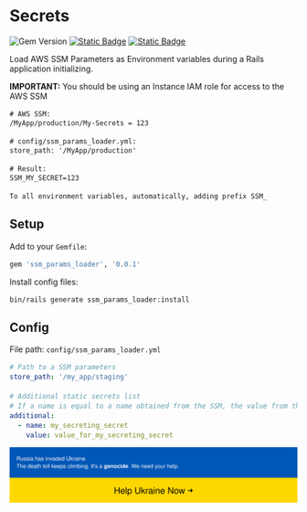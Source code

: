 # Secrets
![Gem Version](https://badge.fury.io/rb/ssm_params_loader.svg)
[![Static Badge](https://img.shields.io/badge/Github-Registry-green)](https://github.com/YouSysAdmin/rails_ssm_params_loader/pkgs/rubygems/ssm_params_loader)
[![Static Badge](https://img.shields.io/badge/RubyGems-Registry-green)](https://rubygems.org/gems/ssm_params_loader)

Load AWS SSM Parameters as Environment variables during a Rails application initializing.

**IMPORTANT:** You should be using an Instance IAM role for access to the AWS SSM

```
# AWS SSM:
/MyApp/production/My-Secrets = 123

# config/ssm_params_loader.yml:
store_path: '/MyApp/production'

# Result:
SSM_MY_SECRET=123

To all environment variables, automatically, adding prefix SSM_
```

## Setup
Add to your `Gemfile`:
```ruby
gem 'ssm_params_loader', '0.0.1'
```

Install config files:
```shell
bin/rails generate ssm_params_loader:install
```

## Config
File path: `config/ssm_params_loader.yml`
```yaml
# Path to a SSM parameters
store_path: '/my_app/staging'

# Additional static secrets list
# If a name is equal to a name obtained from the SSM, the value from the SSM is overwritten by a value from this list.
additional:
  - name: my_secreting_secret
    value: value_for_my_secreting_secret
```
[![SWUbanner](https://raw.githubusercontent.com/vshymanskyy/StandWithUkraine/main/banner2-direct.svg)](https://github.com/vshymanskyy/StandWithUkraine/blob/main/docs/README.md)

